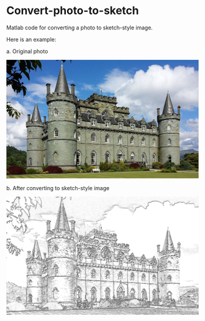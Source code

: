 # Convert-photo-to-sketch

Matlab code for converting a photo to sketch-style image.

Here is an example:

a. Original photo

![Example photo](./images/castle.jpg)

b. After converting to sketch-style image

![Example photo](./images/castle_sketch.jpg)